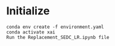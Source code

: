 # Initialize
```
conda env create -f environment.yaml
conda activate xai
Run the Replacement_SEDC_LR.ipynb file
```
